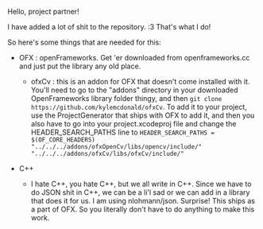 Hello, project partner!

I have added a lot of shit to the repository. :3 That's what I do!

So here's some things that are needed for this:

* OFX : openFrameworks. Get 'er downloaded from openframeworks.cc and just put the library any old place.
  * ofxCv : this is an addon for OFX that doesn't come installed with it. You'll need to go to the "addons" directory in your downloaded OpenFrameworks library folder thingy, and then `git clone https://github.com/kylemcdonald/ofxCv`. To add it to your project, use the ProjectGenerator that ships with OFX to add it, and then you also have to go into your project.xcodeproj file and change the HEADER_SEARCH_PATHS line to `HEADER_SEARCH_PATHS = $(OF_CORE_HEADERS) "../../../addons/ofxOpenCv/libs/opencv/include/" "../../../addons/ofxCv/libs/ofxCv/include/"`

* C++
  * I hate C++, you hate C++, but we all write in C++. Since we have to do JSON shit in C++, we can be a li'l sad or we can add in a library that does it for us. I am using nlohmann/json. Surprise! This ships as a part of OFX. So you literally don't have to do anything to make this work.
